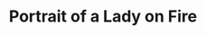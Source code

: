 ---
title: "Portrait of a Lady on Fire"
year: 2019
rating: 4.5
stars: "★★★★½"
rewatched: false
permalink: "portrait-of-a-lady-on-fire"
watched_on: 2020-04-03
---